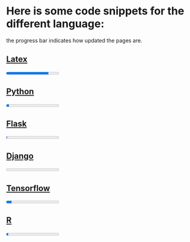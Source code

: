 

# Here is some code snippets for the different language:
the progress bar indicates how updated the pages are.

## [Latex](latex/)
<progress value="80" max="100"></progress>


## [Python](python/)
<progress value="5" max="100"></progress>
## [Flask](Flask/)
<progress value="1" max="100"></progress>
## [Django](Django/)
<progress value="0" max="100"></progress>
## [Tensorflow](http://niklasinde.github.io/datascience/tensorflow/)
<progress value="10" max="100"></progress>
## [R](R/)
<progress value="4" max="100"></progress>
